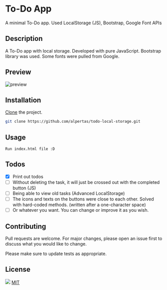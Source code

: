 # To-Do App

A minimal To-Do app. Used LocalStorage (JS), Bootstrap, Google Font APIs

## Description
A To-Do app with local storage. Developed with pure JavaScript.
Bootstrap library was used. Some fonts were pulled from Google.

## Preview

![preview](https://i.ibb.co/Lx5w68L/preview.png)

## Installation

 [Clone](https://docs.github.com/en/repositories/creating-and-managing-repositories/cloning-a-repository) the project.

```bash
git clone https://github.com/alpertas/todo-local-storage.git
```

## Usage

```
Run index.html file :D
```

## Todos
- [X] Print out todos
- [ ] Without deleting the task, it will just be crossed out with the completed button (JS)
- [ ] Being able to view old tasks (Advanced LocalStorage)
- [ ] The icons and texts on the buttons were close to each other.
      Solved with hard-coded methods. (written after a one-character space)
- [ ] Or whatever you want. You can change or improve it as you wish.

## Contributing
Pull requests are welcome. For major changes, please open an issue first to discuss what you would like to change.

Please make sure to update tests as appropriate.

## License
![](https://badgen.net/badge/license/MIT/blue)
[MIT](https://choosealicense.com/licenses/mit/)
